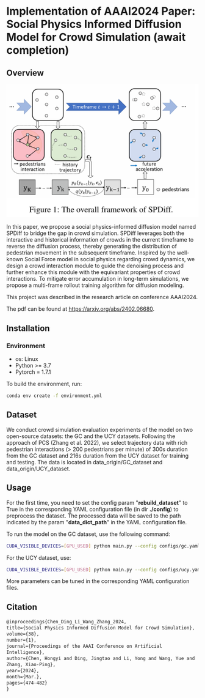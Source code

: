 # Implementation of AAAI2024 Paper: Social Physics Informed Diffusion Model for Crowd Simulation (await completion)

## Overview
![model framework](assets/framework.png "Model Architecture")

In this paper, we propose a social physics-informed diffusion model named SPDiff to bridge the gap in crowd simulation. SPDiff leverages both the interactive and historical information of crowds in the current timeframe to reverse the diffusion process, thereby generating the distribution of pedestrian movement in the subsequent timeframe. Inspired by the well-known Social Force model in social physics regarding crowd dynamics, we design a crowd interaction module to guide the denoising process and further enhance this module with the equivariant properties of crowd interactions. To mitigate error accumulation in long-term simulations, we propose a multi-frame rollout training algorithm for diffusion modeling.

This project was described in the research article on conference AAAI2024.

The pdf can be found at https://arxiv.org/abs/2402.06680.

## Installation
### Environment
- os: Linux
- Python >= 3.7
- Pytorch = 1.7.1

To build the environment, run:
```bash
conda env create -f environment.yml
```

## Dataset
We conduct crowd simulation evaluation experiments of the model on two open-source datasets: the GC and the UCY datasets. Following the approach of PCS (Zhang et al. 2022), we select trajectory data with rich pedestrian interactions (> 200 pedestrians per minute) of 300s duration from the GC dataset and 216s duration from the UCY dataset for training and testing.
The data is located in data_origin/GC_dataset and data_origin/UCY_dataset.

## Usage

For the first time, you need to set the config param "**rebuild_dataset**" to True in the corresponding YAML configuration file (in dir **./config**) to preprocess the dataset. The processed data will be saved to the path indicated by the param "**data_dict_path**" in the YAML configuration file.


To run the model on the GC dataset, use the following command:
```bash
CUDA_VISIBLE_DEVICES=[GPU_USED] python main.py --config configs/gc.yaml
```
For the UCY dataset, use:
```bash
CUDA_VISIBLE_DEVICES=[GPU_USED] python main.py --config configs/ucy.yaml
```

More parameters can be tuned in the corresponding YAML configuration files.

## Citation
```
@inproceedings{Chen_Ding_Li_Wang_Zhang_2024, 
title={Social Physics Informed Diffusion Model for Crowd Simulation}, 
volume={38}, 
number={1}, 
journal={Proceedings of the AAAI Conference on Artificial Intelligence}, 
author={Chen, Hongyi and Ding, Jingtao and Li, Yong and Wang, Yue and Zhang, Xiao-Ping}, 
year={2024},
month={Mar.}, 
pages={474-482} 
}
```
